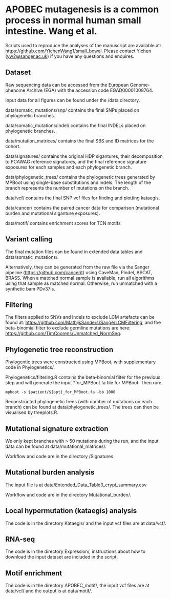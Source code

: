 # APOBEC mutagenesis is a common process in normal human small intestine. Wang et al.

Scripts used to reproduce the analyses of the manuscript are available at: https://github.com/YichenWang1/small_bowel. Please contact Yichen (yw2@sanger.ac.uk) if you have any questions and enquires.

## Dataset

Raw sequencing data can be accessed from the European Genome-phenome Archive (EGA) with the accession code EGAD00001008764.

Input data for all figures can be found under the /data directory.

data/somatic_mutations/snp/ contains the final SNPs placed on phylogenetic branches.

data/somatic_mutations/indel/ contains the final INDELs placed on phylogenetic branches.

data/mutation_matrices/ contains the final SBS and ID matrices for the cohort.

data/signatures/ contains the original HDP sigantures, their decomposition to PCAWAG reference signatures, and the final reference signature exposures for each samples and each phylogenetic branch.

data/phylogenetic_trees/ contains the phylogenetic trees generated by MPBoot using single-base substitutions and indels. The length of the branch represents the number of mutations on the branch. 

data/vcf/ contains the final SNP vcf files for finding and plotting kataegis.

data/cancer/ contains the paired cancer data for comparison (mutational burden and mutational siganture exposures).

data/motif/ contains enrichment scores for TCN motifs

## Variant calling
The final mutation files can be found in extended data tables and data/somatic_mutations/. 

Alternatively, they can be generated from the raw file via the Sanger pipeline (https://github.com/cancerit) using CaveMan, Pindel, ASCAT, BRASS. When a matched normal sample is available, run all algorithms using that sample as matched normal. Otherwise, run unmatched with a synthetic bam PDv37is.

## Filtering
The filters applied to SNVs and Indels to exclude LCM artefacts can be found at: https://github.com/MathijsSanders/SangerLCMFiltering, and the beta-binomial filter to exclude germline mutations are here: https://github.com/TimCoorens/Unmatched_NormSeq.

## Phylogenetic tree reconstruction

Phylogentic trees were constructed using MPBoot, with supplementary code in Phylogenetics/.

Phylogenetics/filtering.R contains the beta-binomial filter for the previous step and will generate the input *for_MPBoot.fa file for MPBoot. Then run:

```mpboot -s $patient/${opt}_for_MPBoot.fa -bb 1000```

Reconstructed phylogenetic trees (with number of mutations on each branch) can be found at data/phylogenetic_trees/. The trees can then be visualised by treeplots.R.

## Mutational signature extraction
We only kept branches with > 50 mutations during the run, and the input data can be found at data/mutational_matrices/.

Workflow and code are in the directory /Signatures.

## Mutational burden analysis
The input file is at data/Extended\_Data\_Table3\_crypt\_summary.csv

Workflow and code are in the directory Mutational_burden/.

## Local hypermutation (kataegis) analysis
The code is in the directory Kataegis/ and the input vcf files are at data/vcf/.

## RNA-seq
The code is in the directory Expression/, instructions about how to download the input dataset are included in the script.

## Motif enrichment
The code is in the directory APOBEC_motif/, the input vcf files are at data/vcf/ and the output is at data/motif/.
